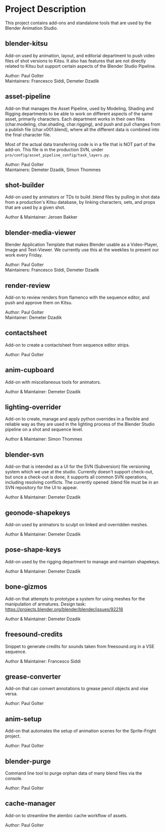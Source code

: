 # Project Description

This project contains add-ons and standalone tools that are used by the Blender Animation Studio.

## blender-kitsu

Add-on used by animation, layout, and editorial department to push video files of shot versions to Kitsu. It also has features that are not directly related to Kitsu but support certain aspects of the Blender Studio Pipeline.

Author: Paul Golter  
Maintainers: Francesco Siddi, Demeter Dzadik

## asset-pipeline

Add-on that manages the Asset Pipeline, used by Modeling, Shading and Rigging departments to be able to work on different aspects of the same asset, primarily characters. Each department works in their own files (char.modeling, char.shading, char.rigging), and push and pull changes from a publish file (char.v001.blend), where all the different data is combined into the final character file.

Most of the actual data transferring code is in a file that is NOT part of the add-on. This file is in the production SVN, under `pro/config/asset_pipeline_config/task_layers.py`.

Author: Paul Golter  
Maintainers: Demeter Dzadik, Simon Thommes

## shot-builder

Add-on used by animators or TDs to build .blend files by pulling in shot data from a production's Kitsu database, by linking characters, sets, and props that are used by a given shot.

Author & Maintainer: Jeroen Bakker

## blender-media-viewer

Blender Application Template that makes Blender usable as a Video-Player, Image and Text-Viewer. We currently use this at the weeklies to present our work every Friday.

Author: Paul Golter  
Maintainers: Francesco Siddi, Demeter Dzadik

## render-review

Add-on to review renders from flamenco with the sequence editor, and push and approve them on Kitsu.

Author: Paul Golter  
Maintainer: Demeter Dzadik

## contactsheet

Add-on to create a contactsheet from sequence editor strips.

Author: Paul Golter

## anim-cupboard

Add-on with miscellaneous tools for animators.

Author & Maintainer: Demeter Dzadik

## lighting-overrider

Add-on to create, manage and apply python overrides in a flexible and reliable way as they are used in the lighting process of the Blender Studio pipeline on a shot and sequence level.

Author & Maintainer: Simon Thommes

## blender-svn

Add-on that is intended as a UI for the SVN (Subversion) file versioning system which we use at the studio. Currently doesn't support check-out, but once a check-out is done, it supports all common SVN operations, including resolving conflicts. The currently opened .blend file must be in an SVN repository for the UI to appear.

Author & Maintainer: Demeter Dzadik

## geonode-shapekeys

Add-on used by animators to sculpt on linked and overridden meshes.

Author & Maintainer: Demeter Dzadik

## pose-shape-keys

Add-on used by the rigging department to manage and maintain shapekeys.

Author & Maintainer: Demeter Dzadik

## bone-gizmos

Add-on that attempts to prototype a system for using meshes for the manipulation of armatures. Design task: https://projects.blender.org/blender/blender/issues/92218

Author & Maintainer: Demeter Dzadik

## freesound-credits
Snippet to generate credits for sounds taken from freesound.org in a VSE sequence.

Author & Maintainer: Francesco Siddi

## grease-converter

Add-on that can convert annotations to grease pencil objects and vise versa.

Author: Paul Golter

## anim-setup

Add-on that automates the setup of animation scenes for the Sprite-Fright project.

Author: Paul Golter

## blender-purge

Command line tool to purge orphan data of many blend files via the console.

Author: Paul Golter

## cache-manager

Add-on to streamline the alembic cache workflow of assets.

Author: Paul Golter